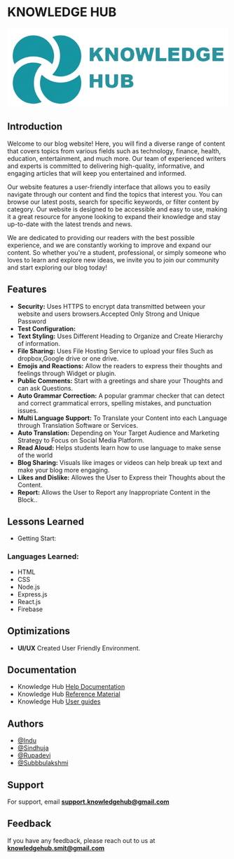 # **KNOWLEDGE HUB**
<p align="center">
  <img src="https://github.com/Knowledge-Hub-SMIT/Knowledge-Hub/blob/master/img/github_reaadme_icon.png?raw=true" alt="Knowledge hub">
  </p>

## Introduction

  Welcome to our blog website! Here, you will find a diverse range of content that covers topics from various fields such as technology, finance, health, education, entertainment, and much more. Our team of experienced writers and experts is committed to delivering high-quality, informative, and engaging articles that will keep you entertained and informed.
  
Our website features a user-friendly interface that allows you to easily navigate through our content and find the topics that interest you. You can browse our latest posts, search for specific keywords, or filter content by category. Our website is designed to be accessible and easy to use, making it a great resource for anyone looking to expand their knowledge and stay up-to-date with the latest trends and news.
 
 
 We are dedicated to providing our readers with the best possible experience, and we are constantly working to improve and expand our content. So whether you're a student, professional, or simply someone who loves to learn and explore new ideas, we invite you to join our community and start exploring our blog today!
 


## Features

- **Security:** Uses HTTPS to encrypt data transmitted between your website and users browsers.Accepted Only Strong and Unique Password 
- **Test Configuration:** 
- **Text Styling:** Uses Different Heading to Organize and Create Hierarchy of information.
- **File Sharing:** Uses File Hosting Service to upload your files Such as dropbox,Google drive or one drive.
- **Emojis and Reactions:** Allow the readers to express their thoughts and feelings through Widget or plugin.
- **Public Comments:** Start with a greetings and share your Thoughts and can ask Questions.
- **Auto Grammar Correction:** A popular grammar checker that can detect and correct grammatical errors, spelling mistakes, and punctuation issues.
- **Multi Language Support:** To Translate your Content into each Language through Translation Software or Services.
- **Auto Translation:** Depending on Your Target Audience and Marketing Strategy to Focus on Social Media Platform.
- **Read Aloud:** Helps students learn how to use language to make sense of the world
- **Blog Sharing:** Visuals like images or videos can help break up text and make your blog more engaging.
- **Likes and  Dislike:** Allowes the User to Express their Thoughts about the Content.
- **Report:** Allows the User to Report any Inappropriate Content in the Block..

## Lessons Learned
- Getting Start:
### Languages Learned:
- HTML
- CSS
- Node.js
- Express.js
- React.js
- Firebase











## Optimizations

-  **UI/UX** Created User Friendly Environment.

## Documentation

- Knowledge Hub [Help Documentation](#)
- Knowledge Hub [Reference Material](#)
- Knowledge Hub [User guides](#)

## Authors

- [@Indu](https://github.com/orgs/Knowledge-Hub-SMIT/people/induajith)
- [@Sindhuja](https://github.com/orgs/Knowledge-Hub-SMIT/people/SindhujaVelkumar)
- [@Rupadevi](https://github.com/orgs/Knowledge-Hub-SMIT/people/RupadeviSenthilkumar)
- [@Subbbulakshmi](https://github.com/orgs/Knowledge-Hub-SMIT/people/Subbulakshmipandi)



## Support

For support, email [**support.knowledgehub@gmail.com**](support.knowledgehub@gmail.com)


## Feedback

If you have any feedback, please reach out to us at [**knowledgehub.smit@gmail.com**](knowledgehub.smit@gmail.com)
